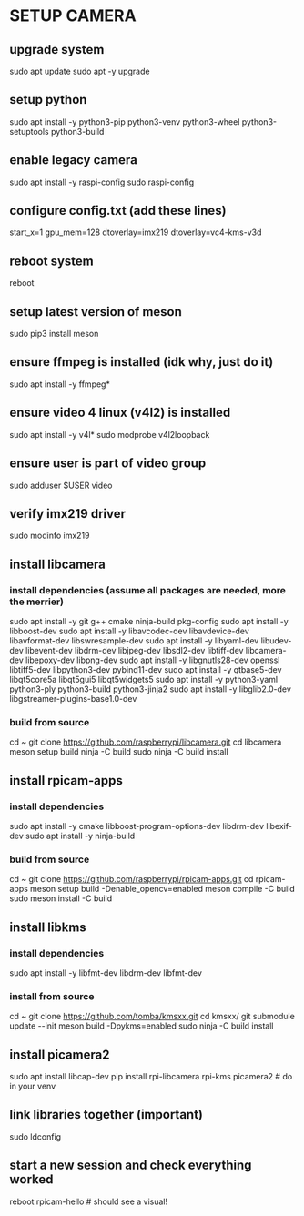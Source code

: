 # SETUP CAMERA

## upgrade system
sudo apt update
sudo apt -y upgrade

## setup python
sudo apt install -y python3-pip python3-venv python3-wheel python3-setuptools python3-build

## enable legacy camera
sudo apt install -y raspi-config
sudo raspi-config

## configure config.txt (add these lines)
start_x=1
gpu_mem=128
dtoverlay=imx219
dtoverlay=vc4-kms-v3d

## reboot system
reboot

## setup latest version of meson
sudo pip3 install meson

## ensure ffmpeg is installed (idk why, just do it)
sudo apt install -y ffmpeg*

## ensure video 4 linux (v4l2) is installed
sudo apt install -y v4l*
sudo modprobe v4l2loopback

## ensure user is part of video group
sudo adduser $USER video

## verify imx219 driver
sudo modinfo imx219

## install libcamera
### install dependencies (assume all packages are needed, more the merrier)
sudo apt install -y git g++ cmake ninja-build pkg-config
sudo apt install -y libboost-dev
sudo apt install -y libavcodec-dev libavdevice-dev libavformat-dev libswresample-dev
sudo apt install -y libyaml-dev libudev-dev libevent-dev libdrm-dev libjpeg-dev libsdl2-dev libtiff-dev libcamera-dev libepoxy-dev libpng-dev
sudo apt install -y libgnutls28-dev openssl libtiff5-dev libpython3-dev pybind11-dev
sudo apt install -y qtbase5-dev libqt5core5a libqt5gui5 libqt5widgets5
sudo apt install -y python3-yaml python3-ply python3-build python3-jinja2
sudo apt install -y libglib2.0-dev libgstreamer-plugins-base1.0-dev
### build from source
cd ~
git clone https://github.com/raspberrypi/libcamera.git
cd libcamera
meson setup build
ninja -C build
sudo ninja -C build install

## install rpicam-apps
### install dependencies
sudo apt install -y cmake libboost-program-options-dev libdrm-dev libexif-dev
sudo apt install -y ninja-build
### build from source
cd ~
git clone https://github.com/raspberrypi/rpicam-apps.git
cd rpicam-apps
meson setup build -Denable_opencv=enabled
meson compile -C build
sudo meson install -C build

## install libkms
### install dependencies
sudo apt install -y  libfmt-dev libdrm-dev libfmt-dev
### install from source
cd ~
git clone https://github.com/tomba/kmsxx.git
cd kmsxx/
git submodule update --init
meson build -Dpykms=enabled
sudo ninja -C build install

## install picamera2
sudo apt install libcap-dev
pip install rpi-libcamera rpi-kms picamera2  # do in your venv

## link libraries together (important)
sudo ldconfig

## start a new session and check everything worked
reboot
rpicam-hello  # should see a visual!
